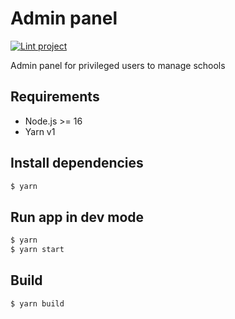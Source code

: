 # Admin panel

[![Lint project](https://github.com/VulderApp/AdminPanel/actions/workflows/lint.yml/badge.svg)](https://github.com/VulderApp/AdminPanel/actions/workflows/lint.yml)

Admin panel for privileged users to manage schools

## Requirements

* Node.js >= 16
* Yarn v1

## Install dependencies

```bash
$ yarn
```

## Run app in dev mode

```bash
$ yarn
$ yarn start
```

## Build

```bash
$ yarn build
```